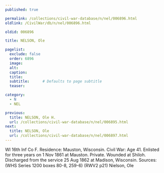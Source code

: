 ```yaml
---
published: true

permalink: /collections/civil-war-database/n/nel/006896.html
oldlink: /CivilWar/db/n/nel/006896.html

oldid: 006896

title: NELSON, Ole

pagelist:
  exclude: false
  order: 6896
  image: 
  alt:
  caption:
  title:
  subtitle:      # Defaults to page subtitle
  teaser:

category: 
  - N 
  - NEL

previous:
  title: NELSON, Ole H.
  url: /collections/civil-war-database/n/nel/006895.html  
next:
  title: NELSON, Ole
  url: /collections/civil-war-database/n/nel/006897.html   
---
```

WI 16th Inf Co F. Residence: Mauston, Wisconsin. Civil War: Age 41. Enlisted for three years on 1 Nov 1861 at Mauston. Private. Wounded at Shiloh. Discharged from the service 25 Aug 1862 at Madison, Wisconsin. Sources: (WHS Series 1200 boxes 80-8, 259-6) (RWV2 p21) &#147;Nielson, Ole&#148;